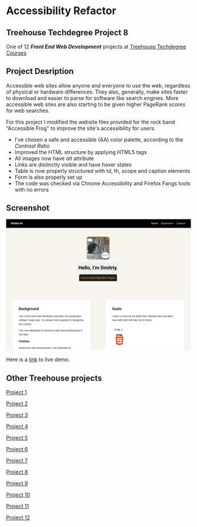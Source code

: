 # Accessibility Refactor
## Treehouse Techdegree Project 8
One of 12 **_Front End Web Development_** projects at [Treehouse Techdegree Courses](https://teamtreehouse.com/techdegree/front-end-web-development)

## Project Desription
Accessible web sites allow anyone and everyone to use the web, regardless of physical or hardware differences. They also, generally, make sites faster to download and easier to parse for software like search engines. More accessible web sites are also starting to be given higher PageRank scores for web searches.

For this project I modified the website files provided for the rock band “Accessible Frog" to improve the site's accessibility for users:
* I've chosen a safe and accessible (AA) color palette, according to the *Contrast Ratio*
* Improved the HTML structure by applying HTML5 tags
* All images now have *alt* attribute
* Links are distinctly visible and have hover states
* Table is now properly structured with td, th, scope and caption elements
* Form is also properly set up
* The code was checked via Chrome Accessibility and Firefox Fangs tools with no errors

## Screenshot
![creenshot of the website](https://raw.githubusercontent.com/dmitriyaa/storage/master/screenshot--techdegree-project-1.png)

Here is a [link](https://dmitriyaa.github.io/techdegree-project-1) to live demo.

## Other Treehouse projects
[Project 1](https://github.com/dmitriyaa/techdegree-project-1)

[Project 2](https://github.com/dmitriyaa/techdegree-project-2)

[Project 3](https://github.com/dmitriyaa/techdegree-project-3)

[Project 4](https://github.com/dmitriyaa/techdegree-project-4)

[Project 5](https://github.com/dmitriyaa/techdegree-project-5)

[Project 6](https://github.com/dmitriyaa/techdegree-project-6)

[Project 7](https://github.com/dmitriyaa/techdegree-project-7)

[Project 8](https://github.com/dmitriyaa/techdegree-project-8)

[Project 9](https://github.com/dmitriyaa/techdegree-project-9)

[Project 10](https://github.com/dmitriyaa/techdegree-project-10)

[Project 11](https://github.com/dmitriyaa/techdegree-project-11)

[Project 12](https://github.com/dmitriyaa/techdegree-project-12)
